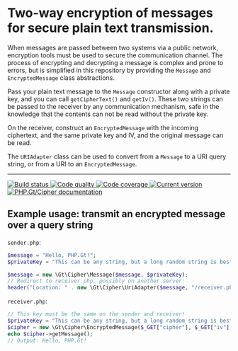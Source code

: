 Two-way encryption of messages for secure plain text transmission.
==================================================================

When messages are passed between two systems via a public network, encryption tools must be used to secure the communication channel. The process of encrypting and decrypting a message is complex and prone to errors, but is simplified in this repository by providing the `Message` and `EncryptedMessage` class abstractions.

Pass your plain text message to the `Message` constructor along with a private key, and you can call `getCipherText()` and `getIv()`. These two strings can be passed to the receiver by any communication mechanism, safe in the knowledge that the contents can not be read without the private key.

On the receiver, construct an `EncryptedMessage` with the incoming ciphertext, and the same private key and IV, and the original message can be read. 

The `URIAdapter` class can be used to convert from a `Message` to a URI query string, or from a URI to an `EncryptedMessage`. 

***

<a href="https://github.com/PhpGt/Cipher/actions" target="_blank">
	<img src="https://badge.status.php.gt/cipher-build.svg" alt="Build status" />
</a>
<a href="https://scrutinizer-ci.com/g/PhpGt/Cipher" target="_blank">
	<img src="https://badge.status.php.gt/cipher-quality.svg" alt="Code quality" />
</a>
<a href="https://scrutinizer-ci.com/g/PhpGt/Cipher" target="_blank">
	<img src="https://badge.status.php.gt/cipher-coverage.svg" alt="Code coverage" />
</a>
<a href="https://packagist.org/packages/PhpGt/Cipher" target="_blank">
	<img src="https://badge.status.php.gt/cipher-version.svg" alt="Current version" />
</a>
<a href="http://www.php.gt/cipher" target="_blank">
	<img src="https://badge.status.php.gt/cipher-docs.svg" alt="PHP.Gt/Cipher documentation" />
</a>

## Example usage: transmit an encrypted message over a query string

`sender.php`:

```php
$message = "Hello, PHP.Gt!";
$privateKey = "This can be any string, but a long random string is best.";

$message = new \Gt\Cipher\Message($message, $privateKey);
// Redirect to receiver.php, possibly on another server:
header("Location: " . new \Gt\Cipher\UriAdapter($message, "/receiver.php"));
```

`receiver.php`:

```php
// This key must be the same on the sender and receiver!
$privateKey = "This can be any string, but a long random string is best.";
$cipher = new \Gt\Cipher\EncryptedMessage($_GET["cipher"], $_GET["iv"], $privateKey);
echo $cipher->getMessage();
// Output: Hello, PHP.Gt!
```
